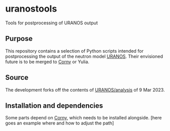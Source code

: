 # uranostools
Tools for postprocessing of URANOS output

## Purpose
This repository contains a selection of Python scripts intended for postprocessing the output of the neutron model [URANOS](https://github.com/mkoehli/uranos). Their envisioned future is to be merged to [Corny](https://git.ufz.de/CRNS/cornish_pasdy) or Yulia.

## Source
The development forks off the contents of  [URANOS/analysis](https://github.com/mkoehli/uranos/tree/main/analysis) of 9 Mar 2023.

## Installation and dependencies
Some parts depend on [Corny](https://git.ufz.de/CRNS/cornish_pasdy), which needs to be installed alongside. 
[here goes an example where and how to adjust the path]


